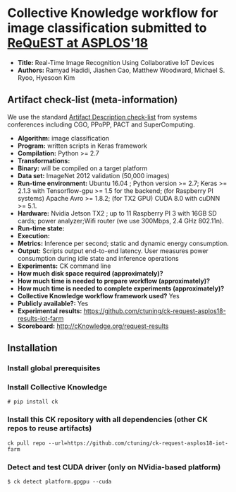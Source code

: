 # Collective Knowledge workflow for image classification submitted to [ReQuEST at ASPLOS'18](http://cknowledge.org/request-cfp-asplos2018.html)

* **Title:** Real-Time Image Recognition Using Collaborative IoT Devices
* **Authors:** Ramyad Hadidi, Jiashen Cao, Matthew Woodward, Michael S. Ryoo, Hyesoon Kim

## Artifact check-list (meta-information)

We use the standard [Artifact Description check-list](http://ctuning.org/ae/submission_extra.html) from systems conferences including CGO, PPoPP, PACT and SuperComputing.

* **Algorithm:** image classification
* **Program:** written scripts in Keras framework
* **Compilation:** Python >= 2.7
* **Transformations:**
* **Binary:** will be compiled on a target platform
* **Data set:** ImageNet 2012 validation (50,000 images)
* **Run-time environment:** Ubuntu 16.04 ; Python version >= 2.7; Keras >= 2.1.3 with Tensorflow-gpu >= 1.5 for the backend; (for Raspberry PI systems) Apache Avro >= 1.8.2; (for TX2 GPU) CUDA 8.0 with cuDNN >= 5.1.
* **Hardware:** Nvidia Jetson TX2 ; up to 11 Raspberry PI 3 with 16GB SD cards; power analyzer;Wifi router (we use 300Mbps, 2.4 GHz 802.11n).
* **Run-time state:** 
* **Execution:**
* **Metrics:** Inference per second; static and dynamic energy consumption.
* **Output:** Scripts output end-to-end latency. User measures power consumption during idle state and inference operations
* **Experiments:** CK command line
* **How much disk space required (approximately)?** 
* **How much time is needed to prepare workflow (approximately)?** 
* **How much time is needed to complete experiments (approximately)?**
* **Collective Knowledge workflow framework used?** Yes
* **Publicly available?:** Yes
* **Experimental results:** https://github.com/ctuning/ck-request-asplos18-results-iot-farm
* **Scoreboard:** http://cKnowledge.org/request-results

## Installation

### Install global prerequisites


### Install Collective Knowledge
```# pip install ck ```

### Install this CK repository with all dependencies (other CK repos to reuse artifacts)
```ck pull repo --url=https://github.com/ctuning/ck-request-asplos18-iot-farm```

### Detect and test CUDA driver (only on NVidia-based platform)
```$ ck detect platform.gpgpu --cuda ```
